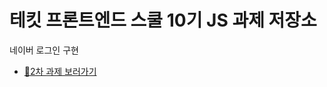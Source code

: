 # 테킷 프론트엔드 스쿨 10기 JS 과제 저장소 

네이버 로그인 구현 
- [🌵2차 과제 보러가기](https://github.com/otwaylee/js-homework/blob/main/mission01/naver_login/README.md) 